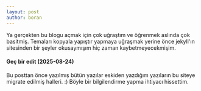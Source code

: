 ```yaml
---
layout: post
author: boran
---
```


Ya gerçekten bu blogu açmak için çok uğraştım ve öğrenmek aslında çok basitmiş. Temaları kopyala yapıştır yapmaya uğraşmak yerine önce jekyll'ın sitesinden bir şeyler okusaymışım hiç zaman kaybetmeyecekmişim.


#### Geç bir edit (2025-08-24)
Bu posttan önce yazılmış bütün yazılar eskiden yazdığım yazıların bu siteye migrate edilmiş halleri. :) Böyle bir bilgilendirme yapma ihtiyacı hissettim.
